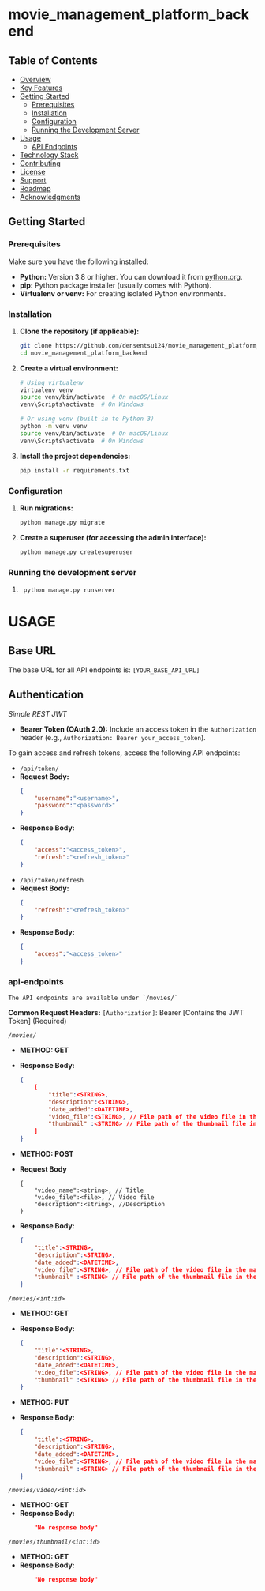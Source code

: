 # movie_management_platform_backend

## Table of Contents

* [Overview](#overview)
* [Key Features](#key-features)
* [Getting Started](#getting-started)
    * [Prerequisites](#prerequisites)
    * [Installation](#installation)
    * [Configuration](#configuration)
    * [Running the Development Server](#running-the-development-server)
* [Usage](#usage)
    * [API Endpoints](#api-endpoints)
* [Technology Stack](#technology-stack)
* [Contributing](#contributing)
* [License](#license)
* [Support](#support)
* [Roadmap](#roadmap)
* [Acknowledgments](#acknowledgments)

## Getting Started

### Prerequisites

Make sure you have the following installed:

* **Python:** Version 3.8 or higher. You can download it from [python.org](https://www.python.org/downloads/).
* **pip:** Python package installer (usually comes with Python).
* **Virtualenv or venv:** For creating isolated Python environments.

### Installation

1.  **Clone the repository (if applicable):**

    ```bash
    git clone https://github.com/densentsu124/movie_management_platform_backend.git
    cd movie_management_platform_backend
    ```

2.  **Create a virtual environment:**

    ```bash
    # Using virtualenv
    virtualenv venv
    source venv/bin/activate  # On macOS/Linux
    venv\Scripts\activate  # On Windows

    # Or using venv (built-in to Python 3)
    python -m venv venv
    source venv/bin/activate  # On macOS/Linux
    venv\Scripts\activate  # On Windows
    ```

3.  **Install the project dependencies:**

    ```bash
    pip install -r requirements.txt
    ```

### Configuration

1.  **Run migrations:**

    ```bash
    python manage.py migrate
    ```

2.  **Create a superuser (for accessing the admin interface):**

    ```bash
    python manage.py createsuperuser
    ```


### Running the development server

1. ```bash
    python manage.py runserver
    ```

# USAGE

## Base URL

The base URL for all API endpoints is: `[YOUR_BASE_API_URL]`

## Authentication

*Simple REST JWT*

* **Bearer Token (OAuth 2.0):** Include an access token in the `Authorization` header (e.g., `Authorization: Bearer your_access_token`).

To gain access and refresh tokens, access the following API endpoints:

* `/api/token/`
* **Request Body:**
    ```json
    {
        "username":"<username>",
        "password":"<password>"
    }
    ```
* **Response Body:**
    ```json
    {
        "access":"<access_token>",
        "refresh":"<refresh_token>"
    }
    ```
* `/api/token/refresh`
* **Request Body:**
    ```json
    {
        "refresh":"<refresh_token>"
    }
    ```
* **Response Body:**
    ```json
    {
        "access":"<access_token>"
    }
    ```

### api-endpoints

    The API endpoints are available under `/movies/`

**Common Request Headers:**
    `[Authorization]`: Bearer [Contains the JWT Token] (Required)

*`/movies/`*
* **METHOD: GET**
* **Response Body:**
    ```json
    {
        [
            "title":<STRING>,
            "description":<STRING>,
            "date_added":<DATETIME>,
            "video_file":<STRING>, // File path of the video file in the machine
            "thumbnail" :<STRING> // File path of the thumbnail file in the machine
        ]
    }
    ```

* **METHOD: POST**
* **Request Body**
    ``` form-data
    {
        "video_name":<string>, // Title
        "video_file":<file>, // Video file
        "description":<string>, //Description
    }
    ```
* **Response Body:**
    ```json
    {
        "title":<STRING>,
        "description":<STRING>,
        "date_added":<DATETIME>,
        "video_file":<STRING>, // File path of the video file in the machine
        "thumbnail" :<STRING> // File path of the thumbnail file in the machine
    }
    ```


*`/movies/<int:id>`*
* **METHOD: GET**
* **Response Body:**
    ```json
    {
        "title":<STRING>,
        "description":<STRING>,
        "date_added":<DATETIME>,
        "video_file":<STRING>, // File path of the video file in the machine
        "thumbnail" :<STRING> // File path of the thumbnail file in the machine
    }
    ```

* **METHOD: PUT**
* **Response Body:**
    ```json
    {
        "title":<STRING>,
        "description":<STRING>,
        "date_added":<DATETIME>,
        "video_file":<STRING>, // File path of the video file in the machine
        "thumbnail" :<STRING> // File path of the thumbnail file in the machine
    }
    ```

*`/movies/video/<int:id>`*
* **METHOD: GET**
* **Response Body:**
    ```json
        "No response body"
    ```

*`/movies/thumbnail/<int:id>`*
* **METHOD: GET**
* **Response Body:**
    ```json
        "No response body"
    ```
